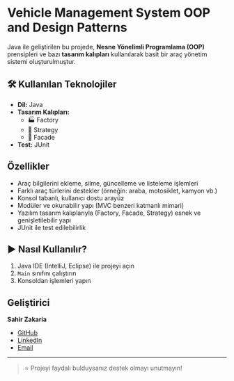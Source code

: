 # Vehicle Management System OOP and Design Patterns


Java ile geliştirilen bu projede, **Nesne Yönelimli Programlama (OOP)** prensipleri ve bazı **tasarım kalıpları** kullanılarak basit bir araç yönetim sistemi oluşturulmuştur.

## 🛠 Kullanılan Teknolojiler

- **Dil:** Java  
- **Tasarım Kalıpları:**  
  - 🏭 Factory  
  - 🎯 Strategy  
  - 🧩 Facade  
- **Test:** JUnit  

##  Özellikler


-  Araç bilgilerini ekleme, silme, güncelleme ve listeleme işlemleri  
-  Farklı araç türlerini destekler (örneğin: araba, motosiklet, kamyon vb.)  
-  Konsol tabanlı, kullanıcı dostu arayüz
-  Modüler ve okunabilir yapı (MVC benzeri katmanlı mimari)
-  Yazılım tasarım kalıplarıyla (Factory, Facade, Strategy) esnek ve genişletilebilir yapı
-  JUnit ile test edilebilirlik


## ▶ Nasıl Kullanılır?

1. Java IDE (IntelliJ, Eclipse) ile projeyi açın  
2. `Main` sınıfını çalıştırın  
3. Konsoldan işlemleri yapın

##  Geliştirici


**Sahir Zakaria**

- [GitHub](https://github.com/sahiralzakaria)  
- [LinkedIn](https://www.linkedin.com/in/sahir-zakaria-39873531b)  
- [Email](mailto:sahir.alzakaria@gmail.com)

---

> ⭐ Projeyi faydalı bulduysanız destek olmayı unutmayın!

